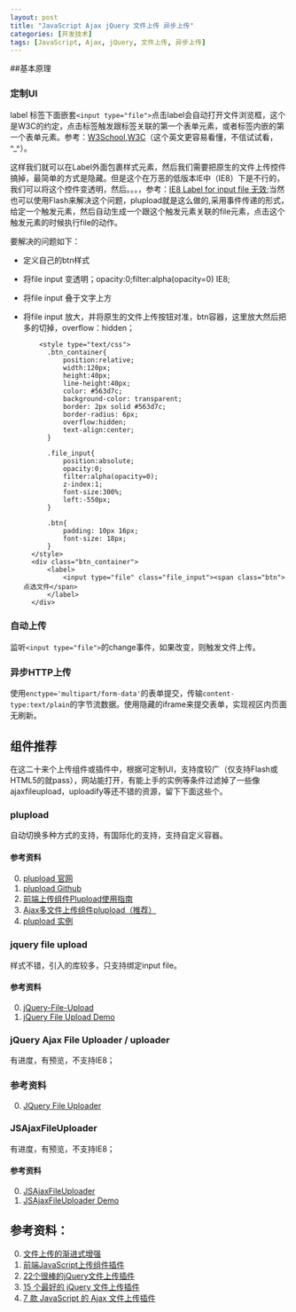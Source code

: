```yaml
---
layout: post
title: "JavaScript Ajax jQuery 文件上传 异步上传"
categories: [开发技术]
tags: [JavaScript, Ajax, jQuery, 文件上传, 异步上传]
---
```

##基本原理
### 定制UI
label 标签下面嵌套`<input type="file">`点击label会自动打开文件浏览框，这个是W3C的约定，点击标签触发跟标签关联的第一个表单元素，或者标签内嵌的第一个表单元素。参考：[W3School][15],[W3C][16]（这个英文更容易看懂，不信试试看，^_^）。

这样我们就可以在Label外面包裹样式元素，然后我们需要把原生的文件上传控件搞掉，最简单的方式是隐藏。但是这个在万恶的低版本IE中（IE8）下是不行的，我们可以将这个控件变透明，然后。。。，参考：[IE8 Label for input file 无效][17];当然也可以使用Flash来解决这个问题，plupload就是这么做的,采用事件传递的形式，给定一个触发元素，然后自动生成一个跟这个触发元素关联的file元素，点击这个触发元素的时候执行file的动作。

要解决的问题如下：
+ 定义自己的btn样式
+ 将file input 变透明；opacity:0;filter:alpha(opacity=0) IE8;
+ 将file input 叠于文字上方
+ 将file input 放大，并将原生的文件上传按钮对准，btn容器，这里放大然后把多的切掉，overflow：hidden；



          <style type="text/css">
            .btn_container{
                position:relative;
                width:120px;
                height:40px;
                line-height:40px;
                color: #563d7c;
                background-color: transparent;
                border: 2px solid #563d7c;
                border-radius: 6px;
                overflow:hidden;
                text-align:center;
            }
        
            .file_input{
                position:absolute;
                opacity:0;
                filter:alpha(opacity=0);
                z-index:1;
                font-size:300%;
                left:-550px;
            }
        
            .btn{
                padding: 10px 16px;
                font-size: 18px;
            }
        </style>
        <div class="btn_container">
            <label>
                <input type="file" class="file_input"><span class="btn">点选文件</span>
            </label>
        </div>


### 自动上传
监听`<input type="file">`的change事件，如果改变，则触发文件上传。
    

### 异步HTTP上传
使用`enctype='multipart/form-data'`的表单提交，传输`content-type:text/plain`的字节流数据。使用隐藏的iframe来提交表单，实现视区内页面无刷新。

## 组件推荐  
在这二十来个上传组件或插件中，根据可定制UI，支持度较广（仅支持Flash或HTML5的就pass），网站能打开，有能上手的实例等条件过滤掉了一些像ajaxfileupload，uploadify等还不错的资源，留下下面这些个。

### plupload  
自动切换多种方式的支持，有国际化的支持，支持自定义容器。

#### 参考资料  
0. [plupload 官网][5]
1. [plupload Github][4]
2. [前端上传组件Plupload使用指南][6]
3. [Ajax多文件上传组件plupload（推荐）][13]
4. [plupload 实例][18]

### jquery file upload
样式不错，引入的库较多，只支持绑定input file。

#### 参考资料
0. [jQuery-File-Upload][8]
1. [jQuery File Upload Demo][9]

### jQuery Ajax File Uploader / uploader
有进度，有预览，不支持IE8；

### 参考资料
0. [JQuery File Uploader][10]

### JSAjaxFileUploader
有进度，有预览，不支持IE8；

#### 参考资料
0. [JSAjaxFileUploader][11]
1. [JSAjaxFileUploader Demo][12]

## 参考资料：
0. [文件上传的渐进式增强][19]
0. [前端JavaScript上传组件插件][0]
0. [22个很棒的jQuery文件上传插件][1]
1. [15 个最好的 jQuery 文件上传插件][2]
2. [7 款 JavaScript 的 Ajax 文件上传插件][3]

[0]: http://ajax.open-open.com/Upload.htm "前端JavaScript上传组件插件"
[1]: http://www.csdn.net/article/2011-08-04/302659 "22个很棒的jQuery文件上传插件"
[2]: http://www.open-open.com/news/view/6dcd5c "15 个最好的 jQuery 文件上传插件"
[3]: http://www.oschina.net/news/28767/7-javascript-ajax-file-upload-plugins "7 款 JavaScript 的 Ajax 文件上传插件"
[4]: https://github.com/moxiecode/plupload "plupload Github"
[5]: http://www.plupload.com/ "pupload 官网"
[6]: http://www.cnblogs.com/2050/p/3913184.html "前端上传组件Plupload使用指南"
[7]: http://chaping.github.io/plupload/doc/ "plupload文档翻译"
[8]: https://github.com/blueimp/jQuery-File-Upload "jQuery-File-Upload"
[9]: http://blueimp.github.io/jQuery-File-Upload/basic.html "jQuery File Upload Demo"
[10]: https://github.com/danielm/uploader "jQuery Ajax File Uploader"
[11]: https://github.com/JSEver/JSAjaxFileUploader "JSAjaxFileUploader"
[12]: http://jseverdemo.0fees.net/JSAjaxFileUploader/Demo.html "JSAjaxFileUploader Demo"
[13]: http://blog.sina.com.cn/s/blog_667ac0360102echn.html "Ajax多文件上传组件plupload（推荐）"
[14]: http://blog.csdn.net/it_man/article/details/43800957 "jquery插件--ajaxfileupload.js上传文件原理分析"
[15]: http://www.w3school.com.cn/tags/tag_label.asp "W3School Label 参考"
[16]: http://www.w3.org/TR/2014/REC-html5-20141028/forms.html#the-label-element "W3C Label 参考手册"
[17]: http://lililucky1211.iteye.com/blog/1916129 "IE8 Label for input file 无效"
[18]: http://chaping.github.io/plupload/demo/index4.html "plupload 实例"
[19]: http://www.ruanyifeng.com/blog/2012/08/file_upload.html "文件上传的渐进式增强"